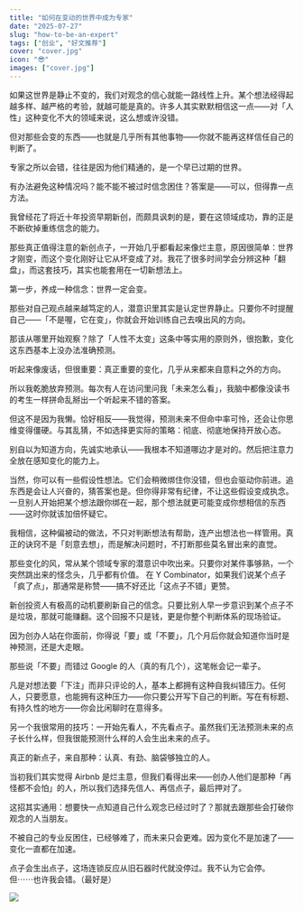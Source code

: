 ```yaml
---
title: "如何在变动的世界中成为专家"
date: "2025-07-27"
slug: "how-to-be-an-expert"
tags: ["创业", "好文推荐"]
cover: "cover.jpg"
icon: "😎"
images: ["cover.jpg"]
---
```

如果这世界是静止不变的，我们对观念的信心就能一路线性上升。某个想法经得起越多样、越严格的考验，就越可能是真的。许多人其实默默相信这一点——对「人性」这种变化不大的领域来说，这么想或许没错。



但对那些会变的东西——也就是几乎所有其他事物——你就不能再这样信任自己的判断了。



专家之所以会错，往往是因为他们精通的，是一个早已过期的世界。



有办法避免这种情况吗？能不能不被过时信念困住？答案是——可以，但得靠一点方法。



我曾经花了将近十年投资早期新创，而颇具讽刺的是，要在这领域成功，靠的正是不断砍掉重练信念的能力。



那些真正值得注意的新创点子，一开始几乎都看起来像烂主意，原因很简单：世界才刚变，而这个变化刚好让它从坏变成了对。我花了很多时间学会分辨这种「翻盘」，而这套技巧，其实也能套用在一切新想法上。



第一步，养成一种信念：世界一定会变。



那些对自己观点越来越笃定的人，潜意识里其实是认定世界静止。只要你不时提醒自己——「不是喔，它在变」，你就会开始训练自己去嗅出风的方向。



那该从哪里开始观察？除了「人性不太变」这条中等实用的原则外，很抱歉，变化这东西基本上没办法准确预测。



听起来像废话，但很重要：真正重要的变化，几乎从来都来自意料之外的方向。



所以我乾脆放弃预测。每次有人在访问里问我「未来怎么看」，我脑中都像没读书的考生一样拼命乱掰出一个听起来不错的答案。



但这不是因为我懒。恰好相反——我觉得，预测未来不但命中率可怜，还会让你思维变得僵硬。与其乱猜，不如选择更实际的策略：彻底、彻底地保持开放心态。



别自以为知道方向，先诚实地承认——我根本不知道哪边才是对的。然后把注意力全放在感知变化的能力上。



当然，你可以有一些假设性想法。它们会稍微绑住你没错，但也会驱动你前进。追东西是会让人兴奋的，猜答案也是。但你得非常有纪律，不让这些假设变成执念。
一旦别人开始把某个想法跟你绑在一起，那个想法就更可能变成你想相信的东西——这时你就该加倍怀疑它。



我相信，这种偏被动的做法，不只对判断想法有帮助，连产出想法也一样管用。真正的诀窍不是「刻意去想」，而是解决问题时，不打断那些莫名冒出来的直觉。



那些变化的风，常从某个领域专家的潜意识中吹出来。只要你对某件事够熟，一个突然跳出来的怪念头，几乎都有价值。
在 Y Combinator，如果我们说某个点子「疯了点」，那通常是称赞——搞不好还比「这点子不错」更赞。



新创投资人有极高的动机要刷新自己的信念。只要比别人早一步意识到某个点子不是垃圾，那就可能赚翻。这个回报不只是钱，更是你整个判断体系的现场验证。



因为创办人站在你面前，你得说「要」或「不要」，几个月后你就会知道你当时是神预测，还是大走眼。



那些说「不要」而错过 Google 的人（真的有几个），这笔帐会记一辈子。



凡是对想法要「下注」而非只评论的人，基本上都拥有这种自我纠错压力。任何人，只要愿意，也能拥有这种压力——你只要公开写下自己的判断。写在有标题、有持久性的地方——你会比闲聊时在意得多。



另一个我很常用的技巧：一开始先看人，不先看点子。虽然我们无法预测未来的点子长什么样，但我很能预测什么样的人会生出未来的点子。



真正的新点子，来自那种：认真、有劲、脑袋够独立的人。



当初我们其实觉得 Airbnb 是烂主意，但我们看得出来——创办人他们是那种「再怪都不会怕」的人，所以我们选择先信人、再信点子，最后押对了。



这招其实通用：想要快一点知道自己什么观念已经过时了？那就去跟那些会打破你观念的人当朋友。



不被自己的专业反困住，已经够难了，而未来只会更难。因为变化不是加速了——变化一直都在加速。



点子会生出点子，这场连锁反应从旧石器时代就没停过。我不认为它会停。
但⋯⋯也许我会错。（最好是）




![](https://prod-files-secure.s3.us-west-2.amazonaws.com/112d0858-5090-4d34-a606-b75eb8d65fd2/46476355-9cf3-4e99-9b7a-3531bc426380/1000202064.png?X-Amz-Algorithm=AWS4-HMAC-SHA256&X-Amz-Content-Sha256=UNSIGNED-PAYLOAD&X-Amz-Credential=ASIAZI2LB4662SZTGAMC%2F20250825%2Fus-west-2%2Fs3%2Faws4_request&X-Amz-Date=20250825T224543Z&X-Amz-Expires=3600&X-Amz-Security-Token=IQoJb3JpZ2luX2VjEA8aCXVzLXdlc3QtMiJIMEYCIQDEFPrm99Y0TVVec2MOb7gZPu%2BHPENPIOrg9uXsVsWObgIhALLBR86R0I%2FYiYXMI%2BYiCm40UAk%2Bzj%2FYVyMlcgMIWpkbKv8DCGcQABoMNjM3NDIzMTgzODA1IgwF8VZWzcGkj2zCRY0q3AMRUShKW3KXNW8arJZl6x0JEmJWneIIK6rorKTTkQQJN%2FT6F1%2FC%2FbBzqXr3UW%2BPYSCKculviuXYulYyUwFPPvwXB48GQFHAnZtHLvtQrZJb0V2Beyf95cvuIOInVDqit%2BbkFGj3KRNKFGV1lOikW8eJk7pPjExR60rfPJrvIdknE6Wjzippsvk68BrsaPQxMYAwqoaOVuOktDHz87%2FgbRaTdwpXnlQWmt4o1W7EcBYtciBIyJQOx4AhXJC7S30H5U2fAtH73VjCRnoCaCF5ZhTFeGaANf%2BWn4rro94hO7BiHEmQM2XyB2Lj9%2BBpB%2FPrL0N4SZalfEPNbU0cPzreiRjE4xRrPXBIm6uMcVsRL6zAAcGvom4YFAbygXnRGFwOpT5O1zXUQr4k641XUXXbCe0p8UafifAaKZvplUxuwBiOyyMsnsHkOIlspjfJERLqTpQqIp9gJTaiVtZDAzT%2FQAA8ixWF%2FnzOvMykul4%2BlZEXOL3JAJyIQ7YCqLyGOWt14%2FR0J14yWgqJnogE5%2FtYhvuUiKZgb2twU5Tx0NSiQnIiq73nOifpDcHzIiHKkO7x3xX1dqwTyRj2z2%2B9PDwBFT4airsVQL5n7RLPreI3FwS6QE8%2BndqN2kW1dj0cGTDEw7PFBjqkAXmyQJM%2BF%2FsjqTGWYuY0aKDfv3CmvTrdQuon9%2Bteb5G6Ji6aEjQGtxG9cd0p0%2FfC1MxsGBQeyotsCT%2FU9EUiXlkuQuh5gc6mNzxx2HlJVc3HsNifu9UN7MKt1ulf7hn0VeteF3GpK%2FuBqYLDcjcQ2AnNMaCP9GeTKXu9lmONE7FnQFvNCeg8e13nlakHSQDLeE3BscRGsab6PBdGRpOHaqE7m%2Bds&X-Amz-Signature=be1120777832afa054ef023d53cc61ba1a7e2b26774460d40b079d510abf2095&X-Amz-SignedHeaders=host&x-amz-checksum-mode=ENABLED&x-id=GetObject)

